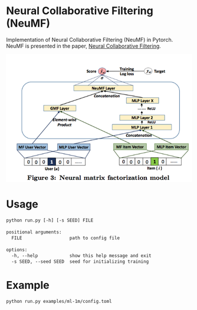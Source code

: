# Neural Collaborative Filtering (NeuMF)

Implementation of Neural Collaborative Filtering (NeuMF) in Pytorch. NeuMF is presented in the paper, [Neural Collaborative Filtering](https://arxiv.org/abs/1708.05031).

![](assets/NeuMF.png)

# Usage
```
python run.py [-h] [-s SEED] FILE

positional arguments:
  FILE                  path to config file

options:
  -h, --help            show this help message and exit
  -s SEED, --seed SEED  seed for initializing training
```

# Example
```
python run.py examples/ml-1m/config.toml

```
